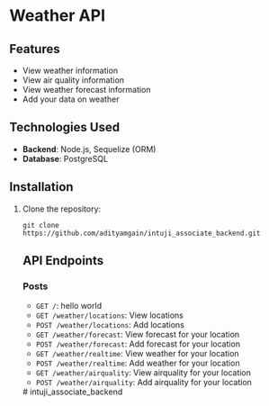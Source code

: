 <h1>Weather API</h1>

<h2>Features</h2>
<ul>
    <li>View weather information</li>
    <li>View air quality information</li>
    <li>View weather forecast information</li>
    <li>Add your data on weather</li>
</ul>

<h2>Technologies Used</h2>
<ul>
    <li><strong>Backend</strong>: Node.js, Sequelize (ORM)</li>
    <li><strong>Database</strong>: PostgreSQL</li>
</ul>

<h2>Installation</h2>
<ol>
    <li>Clone the repository:
        <pre><code>git clone https://github.com/adityamgain/intuji_associate_backend.git</pre></code>

<h2>API Endpoints</h2>
<h3>Posts</h3>
<ul>
    <li><code>GET /</code>: hello world</li>
    <li><code>GET /weather/locations</code>: View locations</li>
    <li><code>POST /weather/locations</code>: Add locations</li>
    <li><code>GET /weather/forecast</code>: View forecast for your location</li>
    <li><code>POST /weather/forecast</code>: Add forecast for your location</li>
    <li><code>GET /weather/realtime</code>: View weather for your location</li>
    <li><code>POST /weather/realtime</code>: Add weather for your location</li>
    <li><code>GET /weather/airquality</code>: View airquality for your location</li>
    <li><code>POST /weather/airquality</code>: Add airquality for your location</li>

</ul>
# intuji_associate_backend
